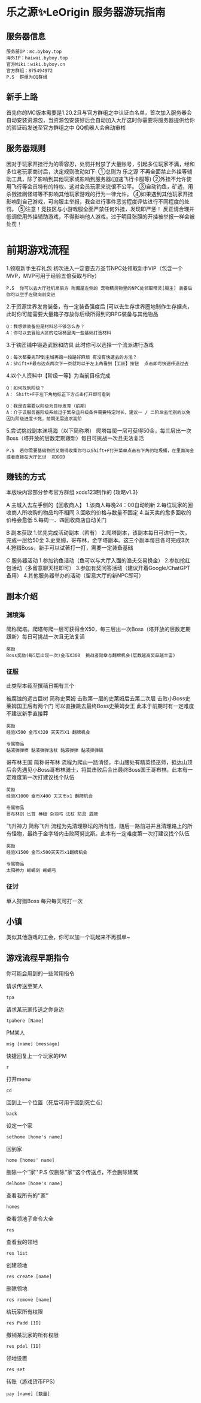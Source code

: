 # 乐之源✨LeOrigin 服务器游玩指南

## 服务器信息
```
服务器IP：mc.byboy.top
海外IP：haiwai.byboy.top
官方Wiki：wiki.byboy.cn
官方群组：875494972
P.S  群组为QQ群组
```
## 新手上路
首先你的MC版本需要是1.20.2且与官方群组之中认证白名单，首次加入服务器会自动安装资源包，当资源包安装好后会自动加入大厅这时你需要将服务器提供给你的验证码发送至官方群组之中   QQ机器人会自动审核

## 服务器规则
因对于玩家开挂行为的零容忍，处罚并封禁了大量账号，引起多位玩家不满，经和多位老玩家商讨后，决定规则改动如下:
①总则为 乐之源 不再全面禁止外挂等辅助工具，除了影响到其他玩家或影响到服务器(加速飞行卡服等)
②外挂不允许使用飞行等会员特有的特权，这对会员玩家来说很不公平。
③自动钓鱼，矿透，用杀戮挂刷怪塔等不影响其他玩家游戏的行为一律允许。
④如果遇到其他玩家开挂影响到自己游戏，可向服主举报，我会进行事件恶劣程度评估进行不同程度的处罚。
⑤注意！竞技区与小游戏服全面严禁任何外挂，发现即严惩！
反正请合理并低调使用外挂辅助游戏，不得影响他人游戏，过于明目张胆的开挂被举报一样会被处罚！

# 前期游戏流程
1.领取新手生存礼包  初次进入一定要去万圣节NPC处领取新手VIP（包含一个MVP，MVP可用于经验五倍获取与Fly）
```
P.S  你可以去大厅挂机泉前方 附魔屋左侧的 宠物精灵物里的NPC处领取精灵[服主] 装备后你可以空手左键向前突进
```
2.于资源世界发育装备，有一定装备强度后 [可以去生存世界圈地制作生存据点，此时你可能需要大量箱子存放你后续所得到的RPG装备与其他物品
```
Q：我想做装备但是材料总不够怎么办？
A：你可以去冒险大区的垃圾桶里淘一些基础打造材料
```

3.于铁匠铺中锻造武器和防具 此时你可以选择一个流派进行游戏
```
Q：每次都要先TP到主城再跑一段路好麻烦 有没有快速去的方法？
A：Shift+F最右边点两次下一页就可以于左上角看到【工匠】按钮  点击即可快速传送过去
```

4.以个人资料中【阶级一等】为当前目标完成 
```
Q：如何找到阶级？
A： Shift+F于左下角地标正下方点击打开即可看到
```

```
Q：我是否需要以阶级为目标发育（前期）
A：介于该服务器阶级系统过于繁杂且升级条件需要特定时长，建议一 / 二阶后去忙别的以免因为阶级进度卡死，前期无需追求高阶
```

5.尝试挑战副本渊境海（以下简称塔）
爬塔每爬一层可获得50金，每三层出一次Boss（塔开放的层数定期跟新）每日可挑战一次且无法复活

```
P.S  若你需要基础物资又懒得收集你可以Shift+F打开菜单点击右下角的垃圾桶，在里面淘金或者直接在大厅乞讨  XDDDD
```

## 赚钱的方式

本版块内容部分参考官方群组 xcds123制作的 {攻略v1.3}

A 主城入去左手侧的【回收商人】
    1.该商人每晚24：00自动刷新
    2.每位玩家的回收商人所收购的物品均不相同
    3.回收的价格与数量不固定
    4.当天卖的愈多回收的价格会愈低
    5.每周一、四回收商店自动关门

B 副本获取
    1.优先完成活动副本（若有）
    2.爬塔副本，该副本每日可进行一次，完成一层给50金
    3.史莱姆，哥布林，金字塔副本。这三个副本每日各可完成3次
    4.狩猎Boss，新手可以试著打一打，需要一定装备基础

C 服务器活动
    1.参加钓鱼活动（鱼可以与大厅入面的渔夫交易换金）
    2.参加抢红包活动（多留意聊天栏即可）
    3.参加有奖问答活动（建议开着Google/ChatGPT备用）
    4.其他服务器举办的活动（留意大厅的新NPC即可）

## 副本介绍
### 渊境海 
简称爬塔。爬塔每爬一层可获得金X50，每三层出一次Boss（塔开放的层数定期跟新）每日可挑战一次且无法复活
```
奖励
Boss奖励(每5层出现一次)金币X300  挑战者勋章与翻牌机会(层数越高奖品越丰富)
```
### 征服
此类型本截至撰稿日期有三个

被腐蚀的远古巨树
简称史莱姆 击败第一层的史莱姆后去第二次层 击败小Boss史莱姆国王后有两个门 可以直接跳去最终Boss史莱姆女王 此本于前期时有一定难度 不建议新手直接莽
```
奖励
经验X500 金币X320 天天币X1 翻牌机会

专属物品
黏液弾弾棒 黏液弾弾法杖 黏液弾弾 黏液弹弹镐
```

哥布林王国
简称哥布林  流程为爬山一路清怪，半山腰处有精英怪巫师，抵达山顶后会先遇见小Boss哥布林骑士，将其击败后会出最终Boss国王哥布林。此本有一定难度第一次打建议找个队伍
```
奖励
经验X1000 金币X400 天天币x1 翻牌机会

专属物品
哥布林剑 匕首 棒槌 杂羽弓 法杖 防具 眉牌
```

飞升神力
简称飞升 流程为先清理祭坛的所有怪，随后一路前进并且清理路上的所有怪物，最终于金字塔内击败阿努比斯。此本有一定难度第一次打建议找个队伍
```
奖励
经验X1500 金币x500天天币x1翻牌机会

专属物品
太阳神力 蜥蜴剑 蜥蜴弓
```

### 征讨
单人狩猎Boss  每只每天可打一次


## 小镇
类似其他游戏的工会，你可以加一个玩起来不再孤单~



## 游戏流程早期指令
你可能会用到的一些常用指令

请求传送至某人
```
tpa
```

请求某玩家传送之你身边
```
tpahere [Name]
```

PM某人
```
msg [name] [message]
```

快捷回复上一个玩家的PM
```
r
```

打开menu
```
cd
```

回到上一个位置（死后可用于回到死亡点）
```
back
```

设定一个家
```
sethome [home's name]
```

回到家
```
home [homes' name]
```

删除一个‘’家’‘             P.S 仅删除‘’家‘’这个传送点，不会删除建筑
```
delhome [home's name]
```

查看我所有的‘’家‘’
```
homes
```

查看领地子命令大全
```
res
```

查看我的领地
```
res list
```

创建领地
```
res create [name]
```

删除领地
```
res remove [name]
```

给玩家所有权限
```
res Padd [ID]
```

撤销某玩家的所有权限
```
res pdel [ID]
```

领地设置
```
res set
```

转账（游戏货币FPS）
```
pay [name] [数量]
```
